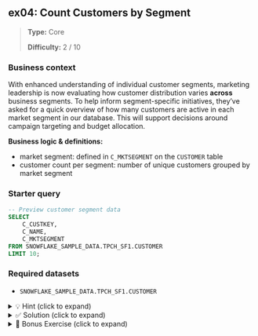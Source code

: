 ## ex04: Count Customers by Segment

> **Type:** Core  
>
> **Difficulty:** 2 / 10

### Business context
With enhanced understanding of individual customer segments, marketing leadership is now evaluating how customer distribution varies **across** business segments. To help inform segment-specific initiatives, they’ve asked for a quick overview of how many customers are active in each market segment in our database. This will support decisions around campaign targeting and budget allocation.

**Business logic & definitions:**
* market segment: defined in `C_MKTSEGMENT` on the `CUSTOMER` table
* customer count per segment: number of unique customers grouped by market segment

### Starter query
```sql
-- Preview customer segment data
SELECT
    C_CUSTKEY,
    C_NAME,
    C_MKTSEGMENT
FROM SNOWFLAKE_SAMPLE_DATA.TPCH_SF1.CUSTOMER
LIMIT 10;
```

### Required datasets

* `SNOWFLAKE_SAMPLE_DATA.TPCH_SF1.CUSTOMER`

<details>
<summary>💡 Hint (click to expand)</summary>

#### How to think about it

To get segment-level customer counts, group the customer data by the `C_MKTSEGMENT` column and count the number of customers in each group. Use the `GROUP BY` clause on the market segment, and `COUNT(*)` to calculate how many customers belong to each.

#### Helpful SQL concepts

`GROUP BY`, `COUNT(*)`

```sql
SELECT column, COUNT(*) 
FROM table 
GROUP BY column;
```

</details>

<details>
<summary>✅ Solution (click to expand)</summary>

#### Working query

```sql
SELECT
    C_MKTSEGMENT,
    COUNT(*) AS CUSTOMER_COUNT
FROM SNOWFLAKE_SAMPLE_DATA.TPCH_SF1.CUSTOMER
GROUP BY C_MKTSEGMENT
ORDER BY CUSTOMER_COUNT DESC;
```

#### Why this works

This query groups all customers by their market segment using `GROUP BY C_MKTSEGMENT` and then counts how many customers are in each group using `COUNT(*)`. The `ORDER BY` clause ranks segments from most to least populated, making it easier to interpret.

#### Business answer

The MARKET segment has the highest number of customers, followed by segments such as AUTOMOBILE and HOUSEHOLD.

#### Take-aways

* You’ve learned how to use `GROUP BY` to aggregate values in a column
* You’ve practiced combining `GROUP BY` with `COUNT()` for summarizing categories
* `GROUP BY` always requires you to either aggregate or include the grouped column in the SELECT
* Sorting by count (using `ORDER BY`) can make the output easier to digest, especially for reporting

</details>

<details>
<summary>🎁 Bonus Exercise (click to expand)</summary>

Add a second level of grouping to show how many customers exist per segment **and** per nation. You’ll need to join the `CUSTOMER` and `NATION` tables using `C_NATIONKEY = N_NATIONKEY`, and then group by both `C_MKTSEGMENT` and `N_NAME`.

Can you identify any segments that are especially concentrated in certain nations?

</details>
